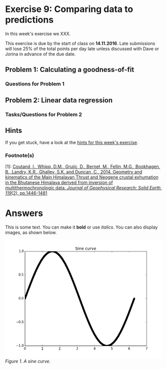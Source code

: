 # Exercise 9: Comparing data to predictions
In this week's exercise we XXX.

This exercise is due by the start of class on **14.11.2016**.
Late submissions will lose 25% of the total points per day late unless discussed with Dave or Jorina in advance of the due date.

## Problem 1: Calculating a goodness-of-fit

### Questions for Problem 1


## Problem 2: Linear data regression

### Tasks/Questions for Problem 2

## Hints
If you get stuck, have a look at the [hints for this week's exercise](https://github.com/Intro-Quantitative-Geology/Lesson-8-Basic-geostatistics/blob/master/Lesson/hints.md).

### Footnote(s)
[1]: [Coutand, I., Whipp, D.M., Grujic, D., Bernet, M., Fellin, M.G., Bookhagen, B., Landry, K.R., Ghalley, S.K. and Duncan, C., 2014. Geometry and kinematics of the Main Himalayan Thrust and Neogene crustal exhumation in the Bhutanese Himalaya derived from inversion of multithermochronologic data. *Journal of Geophysical Research: Solid Earth*, *119*(2), pp.1446-1481](https://dx.doi.org/10.1002/2013JB010891)

# Answers
This is some text.
You can make it **bold** or use *italics*.
You can also display images, as shown below.

![A sine curve](Images/sine-curve.png)<br/>
*Figure 1. A sine curve*.
